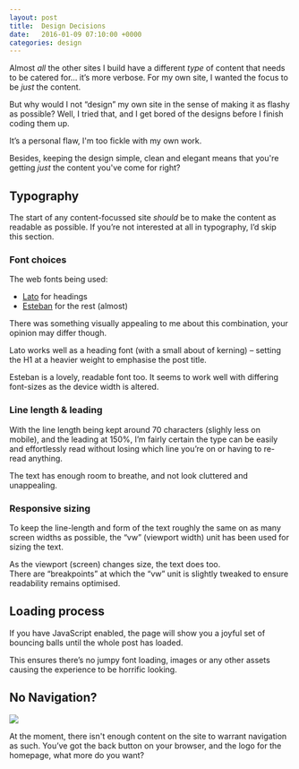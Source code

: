 ```yaml
---
layout: post
title:  Design Decisions
date:   2016-01-09 07:10:00 +0000
categories: design
---
```


Almost *all* the other sites I build have a different _type_ of content that needs to be catered for… it’s more verbose.
For my own site, I wanted the focus to be _just_ the content.

But why would I not “design” my own site in the sense of making it as flashy as possible? Well, I tried that, and I get bored of the designs before I finish coding them up.

It’s a personal flaw, I'm too fickle with my own work.

Besides, keeping the design simple, clean and elegant means that you're getting *just* the content you've come for right?

## Typography

The start of any content-focussed site _should_ be to make the content as readable as possible. If you’re not interested at all in typography, I’d skip this section.

### Font choices

The web fonts being used:

- [Lato](https://www.google.com/fonts/specimen/Lato) for headings
- [Esteban](https://www.google.com/fonts/specimen/Esteban) for the rest (almost)

There was something visually appealing to me about this combination, your opinion may differ though.

Lato works well as a heading font (with a small about of kerning) – setting the H1 at a heavier weight to emphasise the post title.

Esteban is a lovely, readable font too. It seems to work well with differing font-sizes as the device width is altered.

### Line length & leading

With the line length being kept around 70 characters (slighly less on mobile), and the leading at 150%, I’m fairly certain the type can be easily and effortlessly read without losing which line you’re on or having to re-read anything.

The text has enough room to breathe, and not look cluttered and unappealing.

### Responsive sizing

To keep the line-length and form of the text roughly the same on as many screen widths as possible, the “vw” (viewport width) unit has been used for sizing the text.

As the viewport (screen) changes size, the text does too.  
There are “breakpoints” at which the “vw” unit is slightly tweaked to ensure readability remains optimised.

## Loading process

If you have JavaScript enabled, the page will show you a joyful set of bouncing balls until the whole post has loaded.

This ensures there’s no jumpy font loading, images or any other assets causing the experience to be horrific looking.

## No Navigation?

<img src="http://i.giphy.com/CPskAi4C6WLHa.gif" class="hang">

At the moment, there isn't enough content on the site to warrant navigation as such. You’ve got the back button on your browser, and the logo for the homepage, what more do you want?
